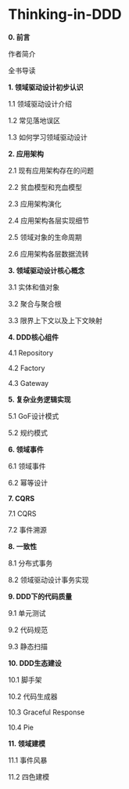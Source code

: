 # Thinking-in-DDD

**0. 前言**

作者简介

全书导读

**1. 领域驱动设计初步认识**

1.1 领域驱动设计介绍

1.2 常见落地误区

1.3 如何学习领域驱动设计

**2. 应用架构**

2.1 现有应用架构存在的问题

2.2 贫血模型和充血模型

2.3 应用架构演化

2.4 应用架构各层实现细节

2.5 领域对象的生命周期

2.6 应用架构各层数据流转

**3. 领域驱动设计核心概念**

3.1 实体和值对象

3.2 聚合与聚合根

3.3 限界上下文以及上下文映射

**4. DDD核心组件**

4.1 Repository

4.2 Factory

4.3 Gateway

**5. 复杂业务逻辑实现**

5.1 GoF设计模式

5.2 规约模式

**6. 领域事件**

6.1 领域事件

6.2 幂等设计

**7. CQRS**

7.1 CQRS

7.2 事件溯源

**8. 一致性**

8.1 分布式事务

8.2 领域驱动设计事务实现

**9. DDD下的代码质量**

9.1 单元测试

9.2 代码规范

9.3 静态扫描

**10. DDD生态建设**

10.1 脚手架

10.2 代码生成器

10.3 Graceful Response

10.4 Pie

**11. 领域建模**

11.1 事件风暴

11.2 四色建模
